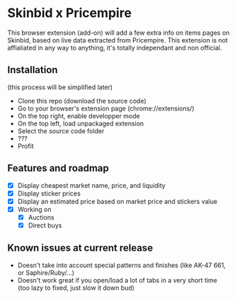 # Skinbid x Pricempire

This browser extension (add-on) will add a few extra info on items pages on Skinbid, based on live data extracted from Pricempire.
This extension is not affialiated in any way to anything, it's totally independant and non official.

## Installation
(this process will be simplified later)
- Clone this repo (download the source code)
- Go to your browser's extension page (chrome://extensions/)
- On the top right, enable developper mode
- On the top left, load unpackaged extension
- Select the source code folder
- ???
- Profit

## Features and roadmap
- [x] Display cheapest market name, price, and liquidity
- [x] Display sticker prices
- [x] Display an estimated price based on market price and stickers value
- [x] Working on
  - [x] Auctions
  - [x] Direct buys

## Known issues at current release
- Doesn't take into account special patterns and finishes (like AK-47 661, or Saphire/Ruby/...)
- Doesn't work great if you open/load a lot of tabs in a very short time (too lazy to fixed, just slow it down bud)